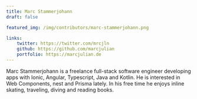 ```yaml
---
title: Marc Stammerjohann
draft: false

featured_img: /img/contributors/marc-stammerjohann.png

links: 
    twitter: https://twitter.com/mrcjln
    github: https://github.com/marcjulian
    portfolio: https://marcjulian.de
---
```


Marc Stammerjohann is a freelance full-stack software engineer developing apps with Ionic, Angular, Typescript, Java and Kotlin. He is interested in Web Components, nest and Prisma lately. In his free time he enjoys inline skating, traveling, diving and reading books.